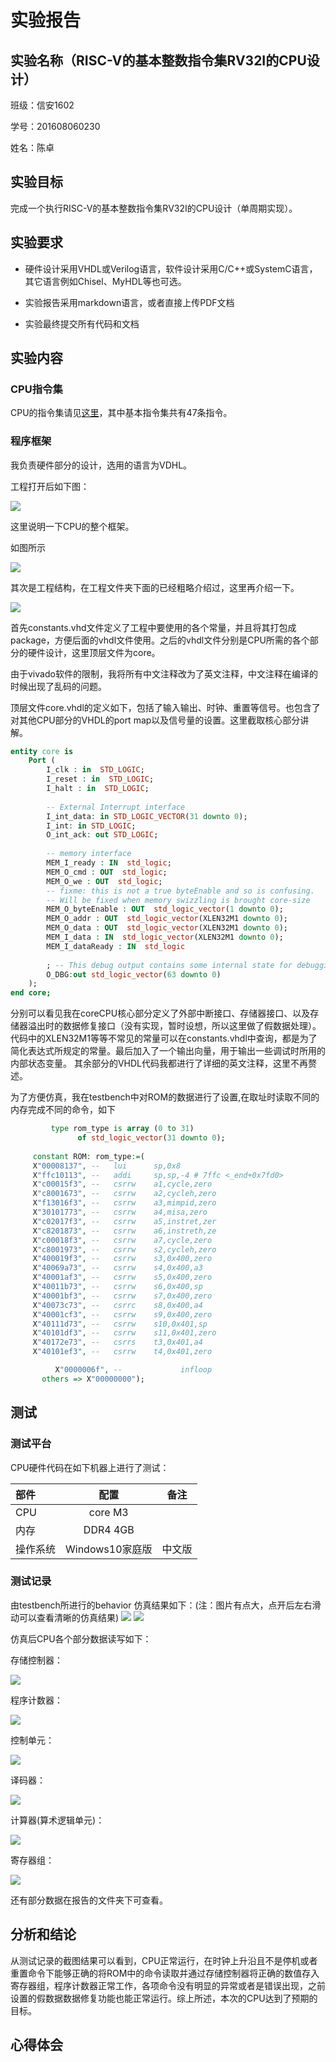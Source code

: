 # 实验报告

## 实验名称（RISC-V的基本整数指令集RV32I的CPU设计）

班级：信安1602

学号：201608060230

姓名：陈卓

## 实验目标

完成一个执行RISC-V的基本整数指令集RV32I的CPU设计（单周期实现）。

## 实验要求

- 硬件设计采用VHDL或Verilog语言，软件设计采用C/C++或SystemC语言，其它语言例如Chisel、MyHDL等也可选。

- 实验报告采用markdown语言，或者直接上传PDF文档

- 实验最终提交所有代码和文档

## 实验内容

### CPU指令集

CPU的指令集请见[这里](https://riscv.org/specifications/)，其中基本指令集共有47条指令。


### 程序框架

我负责硬件部分的设计，选用的语言为VDHL。

工程打开后如下图：

![](https://github.com/luojike/cpudesign/blob/master/2019/陈卓_陈德飞/201608060230_陈卓/实验报告/工程界面.jpg)


这里说明一下CPU的整个框架。

如图所示

![](https://github.com/luojike/cpudesign/blob/master/2019/陈卓_陈德飞/201608060230_陈卓/实验报告/rpu_core_diagram.png)

其次是工程结构，在工程文件夹下面的已经粗略介绍过，这里再介绍一下。

![](https://github.com/luojike/cpudesign/blob/master/2019/陈卓_陈德飞/201608060230_陈卓/实验报告/VHDL文件结构.png)

首先constants.vhd文件定义了工程中要使用的各个常量，并且将其打包成package，方便后面的vhdl文件使用。之后的vhdl文件分别是CPU所需的各个部分的硬件设计，这里顶层文件为core。

由于vivado软件的限制，我将所有中文注释改为了英文注释，中文注释在编译的时候出现了乱码的问题。

顶层文件core.vhdl的定义如下，包括了输入输出、时钟、重置等信号。也包含了对其他CPU部分的VHDL的port map以及信号量的设置。这里截取核心部分讲解。

```vhdl
entity core is
    Port (
        I_clk : in  STD_LOGIC;
        I_reset : in  STD_LOGIC;
        I_halt : in  STD_LOGIC;
        
        -- External Interrupt interface
        I_int_data: in STD_LOGIC_VECTOR(31 downto 0);
        I_int: in STD_LOGIC;
        O_int_ack: out STD_LOGIC;
        
        -- memory interface
        MEM_I_ready : IN  std_logic;
        MEM_O_cmd : OUT  std_logic;
        MEM_O_we : OUT  std_logic;
        -- fixme: this is not a true byteEnable and so is confusing.
        -- Will be fixed when memory swizzling is brought core-size
        MEM_O_byteEnable : OUT  std_logic_vector(1 downto 0);
        MEM_O_addr : OUT  std_logic_vector(XLEN32M1 downto 0);
        MEM_O_data : OUT  std_logic_vector(XLEN32M1 downto 0);
        MEM_I_data : IN  std_logic_vector(XLEN32M1 downto 0);
        MEM_I_dataReady : IN  std_logic
        
        ; -- This debug output contains some internal state for debugging
        O_DBG:out std_logic_vector(63 downto 0)
	);
end core;
```
分别可以看见我在coreCPU核心部分定义了外部中断接口、存储器接口、以及存储器溢出时的数据修复接口（没有实现，暂时设想，所以这里做了假数据处理）。代码中的XLEN32M1等等不常见的常量可以在constants.vhdl中查询，都是为了简化表达式所规定的常量。最后加入了一个输出向量，用于输出一些调试时所用的内部状态变量。
其余部分的VHDL代码我都进行了详细的英文注释，这里不再赘述。

为了方便仿真，我在testbench中对ROM的数据进行了设置,在取址时读取不同的内存完成不同的命令，如下
```vhdl
         type rom_type is array (0 to 31)
               of std_logic_vector(31 downto 0);
               
     constant ROM: rom_type:=(   
     X"00008137", --   lui      sp,0x8
     X"ffc10113", --   addi     sp,sp,-4 # 7ffc <_end+0x7fd0>
     X"c00015f3", --   csrrw    a1,cycle,zero
     X"c8001673", --   csrrw    a2,cycleh,zero
     X"f13016f3", --   csrrw    a3,mimpid,zero
     X"30101773", --   csrrw    a4,misa,zero
     X"c02017f3", --   csrrw    a5,instret,zer
     X"c8201873", --   csrrw    a6,instreth,ze
     X"c00018f3", --   csrrw    a7,cycle,zero
     X"c8001973", --   csrrw    s2,cycleh,zero
     X"400019f3", --   csrrw    s3,0x400,zero
     X"40069a73", --   csrrw    s4,0x400,a3
     X"40001af3", --   csrrw    s5,0x400,zero
     X"40011b73", --   csrrw    s6,0x400,sp
     X"40001bf3", --   csrrw    s7,0x400,zero
     X"40073c73", --   csrrc    s8,0x400,a4
     X"40001cf3", --   csrrw    s9,0x400,zero
     X"40111d73", --   csrrw    s10,0x401,sp
     X"40101df3", --   csrrw    s11,0x401,zero
     X"40172e73", --   csrrs    t3,0x401,a4
     X"40101ef3", --   csrrw    t4,0x401,zero

          X"0000006f", --             infloop
       others => X"00000000");

```

## 测试

### 测试平台

CPU硬件代码在如下机器上进行了测试：

| 部件     |       配置       |  备注  |
| :------- | :--------------: | :----: |
| CPU      |  core M3   |        |
| 内存     |     DDR4 4GB     |        |
| 操作系统 | Windows10家庭版 | 中文版 |

### 测试记录

由testbench所进行的behavior 仿真结果如下：(注：图片有点大，点开后左右滑动可以查看清晰的仿真结果)
![](https://github.com/luojike/cpudesign/blob/master/2019/陈卓_陈德飞/201608060230_陈卓/实验报告/仿真结果1.png)
![](https://github.com/luojike/cpudesign/blob/master/2019/陈卓_陈德飞/201608060230_陈卓/实验报告/仿。结果2.png)

仿真后CPU各个部分数据读写如下：

存储控制器：

![](https://github.com/luojike/cpudesign/blob/master/2019/陈卓_陈德飞/201608060230_陈卓/实验报告/memctl仿真数据.png)

程序计数器：

![](https://github.com/luojike/cpudesign/blob/master/2019/陈卓_陈德飞/201608060230_陈卓/实验报告/pcunit仿真数据.png)

控制单元：

![](https://github.com/luojike/cpudesign/blob/master/2019/陈卓_陈德飞/201608060230_陈卓/实验报告/control仿真数据.png)

译码器：

![](https://github.com/luojike/cpudesign/blob/master/2019/陈卓_陈德飞/201608060230_陈卓/实验报告/decoder仿真数据.png)

计算器(算术逻辑单元)：

![](https://github.com/luojike/cpudesign/blob/master/2019/陈卓_陈德飞/201608060230_陈卓/实验报告/alu仿真数据.png)

寄存器组：

![](https://github.com/luojike/cpudesign/blob/master/2019/陈卓_陈德飞/201608060230_陈卓/实验报告/reg仿真数据.png)

还有部分数据在报告的文件夹下可查看。

## 分析和结论

从测试记录的截图结果可以看到，CPU正常运行，在时钟上升沿且不是停机或者重置命令下能够正确的将ROM中的命令读取并通过存储控制器将正确的数值存入寄存器组，程序计数器正常工作，各项命令没有明显的异常或者是错误出现，之前设置的假数据数据修复功能也能正常运行。综上所述，本次的CPU达到了预期的目标。

## 心得体会

